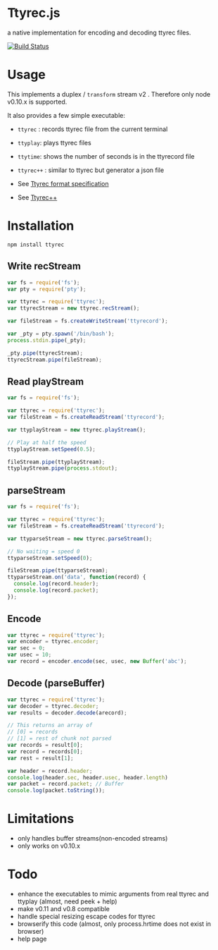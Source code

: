 # Ttyrec.js

a native implementation for encoding and decoding ttyrec files.

[![Build Status](https://travis-ci.org/jedi4ever/ttyrec.js.png)](https://travis-ci.org/jedi4ever/ttyrec.js)

# Usage
This implements a duplex / `transform` stream v2 .  Therefore only node v0.10.x is supported.

It also provides a few simple executable:

- `ttyrec` : records ttyrec file from the current terminal
- `ttyplay`: plays ttyrec files
- `ttytime`: shows the number of seconds is in the ttyrecord file
- `ttyrec++` : similar to ttyrec but generator a json file


- See [Ttyrec format specification](http://en.wikipedia.org/wiki/Ttyrec#Technical_file_format_specification)
- See [Ttyrec++](https://github.com/ewaters/ttyrec-plusplus)

# Installation

`npm install ttyrec`

## Write recStream
```js
var fs = require('fs');
var pty = require('pty');

var ttyrec = require('ttyrec');
var ttyrecStream = new ttyrec.recStream();

var fileStream = fs.createWriteStream('ttyrecord');

var _pty = pty.spawn('/bin/bash');
process.stdin.pipe(_pty);

_pty.pipe(ttyrecStream);
ttyrecStream.pipe(fileStream);
```

## Read playStream
```js
var fs = require('fs');

var ttyrec = require('ttyrec');
var fileStream = fs.createReadStream('ttyrecord');

var ttyplayStream = new ttyrec.playStream();

// Play at half the speed
ttyplayStream.setSpeed(0.5);

fileStream.pipe(ttyplayStream);
ttyplayStream.pipe(process.stdout);
```

## parseStream
```js
var fs = require('fs');

var ttyrec = require('ttyrec');
var fileStream = fs.createReadStream('ttyrecord');

var ttyparseStream = new ttyrec.parseStream();

// No waiting = speed 0
ttyparseStream.setSpeed(0);

fileStream.pipe(ttyparseStream);
ttyparseStream.on('data', function(record) {
  console.log(record.header);
  console.log(record.packet);
});
```

## Encode
```js
var ttyrec = require('ttyrec');
var encoder = ttyrec.encoder;
var sec = 0;
var usec = 10;
var record = encoder.encode(sec, usec, new Buffer('abc');
```

## Decode (parseBuffer)
```js
var ttyrec = require('ttyrec');
var decoder = ttyrec.decoder;
var results = decoder.decode(arecord);

// This returns an array of
// [0] = records
// [1] = rest of chunk not parsed
var records = result[0];
var record = records[0];
var rest = result[1];

var header = record.header;
console.log(header.sec, header.usec, header.length)
var packet = record.packet; // Buffer
console.log(packet.toString());
```

# Limitations
- only handles buffer streams(non-encoded streams)
- only works on v0.10.x

# Todo
- enhance the executables to mimic arguments from real ttyrec and ttyplay (almost, need peek + help)
- make v0.11 and v0.8 compatible
- handle special resizing escape codes for ttyrec
- browserify this code (almost, only process.hrtime does not exist in browser)
- help page
